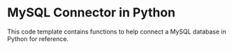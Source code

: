 # MySQL Connector in Python

This code template contains functions to help connect a MySQL database in Python for reference.
